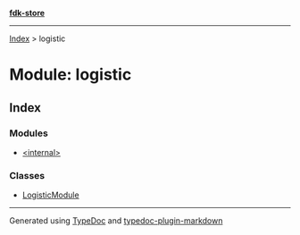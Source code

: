 [**fdk-store**](../README.md)
***

[Index](../API.md) > logistic

# Module: logistic

## Index

### Modules

- [\<internal\>](internal_/README.md)

### Classes

- [LogisticModule](classes/class.LogisticModule.md)

***
Generated using [TypeDoc](https://typedoc.org/) and [typedoc-plugin-markdown](https://www.npmjs.com/package/typedoc-plugin-markdown)
